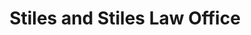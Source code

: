 ---
title: "Stiles and Stiles Law Office"
url: /sedro-woolley/stiles-and-stiles-law-office/
shop: vacant
---
